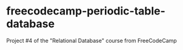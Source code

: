 # freecodecamp-periodic-table-database
Project #4 of the "Relational Database" course from FreeCodeCamp
